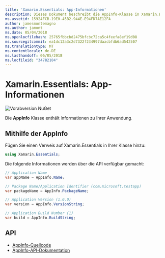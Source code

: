 ```yaml
---
title: 'Xamarin.Essentials: App-Informationen'
description: Dieses Dokument beschreibt die AppInfo-Klasse in Xamarin.Essentials, die Informationen zu Ihrer Anwendung bereitstellt. Beispielsweise macht es der app-Name und Version.
ms.assetid: 15924FCB-19E0-45B2-944E-E94FD7AE12FA
author: jamesmontemagno
ms.author: jamont
ms.date: 05/04/2018
ms.openlocfilehash: 25765fbbcbd2475bfcbc72ca5c4feefa8ef19d08
ms.sourcegitcommit: ea1dc12a3c2d7322f234997daacbfdb6ad542507
ms.translationtype: MT
ms.contentlocale: de-DE
ms.lasthandoff: 06/05/2018
ms.locfileid: "34782104"
---
```

# <a name="xamarinessentials-app-information"></a>Xamarin.Essentials: App-Informationen

![Vorabversion NuGet](~/media/shared/pre-release.png)

Die **AppInfo** Klasse enthält Informationen zu Ihrer Anwendung.

## <a name="using-appinfo"></a>Mithilfe der AppInfo

Fügen Sie einen Verweis auf Xamarin.Essentials in Ihrer Klasse hinzu:

```csharp
using Xamarin.Essentials;
```

Die folgende Informationen werden über die API verfügbar gemacht:

```csharp
// Application Name
var appName = AppInfo.Name;

// Package Name/Application Identifier (com.microsoft.testapp)
var packageName = AppInfo.PackageName;

// Application Version (1.0.0)
var version = AppInfo.VersionString;

// Application Build Number (1)
var build = AppInfo.BuildString;
```

## <a name="api"></a>API

- [AppInfo-Quellcode](https://github.com/xamarin/Essentials/tree/master/Xamarin.Essentials/AppInfo)
- [AppInfo-API-Dokumentation](xref:Xamarin.Essentials.AppInfo)
